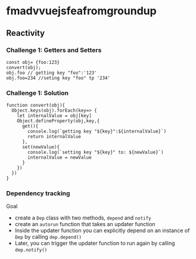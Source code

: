 # fmadvvuejsfeafromgroundup

## Reactivity
### Challenge 1: Getters and Setters
```
const obj= {foo:123}
convert(obj);
obj.foo // getting key "foo":'123'
obj.foo=234 //seting key "foo" tp '234'
```
### Challenge 1: Solution
```
function convert(obj){
  Object.keys(obj).forEach(key=> {
    let internalValue = obj[key]
    Object.defineProperty(obj,key,{
      get(){
        console.log(`getting key "${key}":${internalValue}`)
        return internalValue
      },
      set(newValue){
        console.log(`setting key "${key}" to: ${newValue}`)
        internalValue = newValue
      }
    })
  })
}
```


### Dependency tracking
Goal
- create a `Dep` class with two methods, `depend` and `notify`
- create an `autorun` function that takes an updater function
- Inside the updater function you can explicitly depend on an instance of `Dep` by calling `dep.depend()`
- Later, you can trigger the updater function to run again by calling `dep.notify()`
